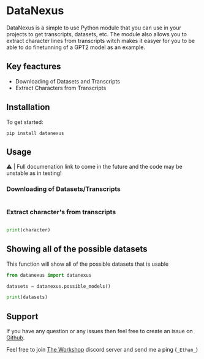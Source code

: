 # DataNexus

DataNexus is a simple to use Python module that you can use in your projects to get transcripts, datasets, etc.
The module also allows you to extract character lines from transcripts witch makes it easyer for you to be able to do finetunning of a GPT2 model as an example.

## Key feactures
- Downloading of Datasets and Transcripts
- Extract Characters from Transcripts


## Installation
To get started:
```
pip install datanexus
```



## Usage

⚠️ | Full documenation link to come in the future and the code may be unstable as in testing!

### Downloading of Datasets/Transcripts
```py
```


### Extract character's from transcripts
```py

print(character)
```
## Showing all of the possible datasets
This function will show all of the possible datasets that is usable
```py
from datanexus import datanexus

datasets = datanexus.possible_models()

print(datasets)
```


## Support
If you have any question or any issues then feel free to create an issue on [Github](https://github.com/Ethan-Barr/DataNexus). 

Feel free to join [The Workshop](https://discord.gg/jbVcf5yPyE) discord server and send me a ping (`_Ethan_`)